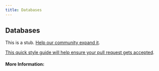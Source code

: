 ```yaml
---
title: Databases
---
```


## Databases

This is a stub. [Help our community expand it](https://github.com/freeCodeCamp/guide-articles/tree/master/articles/Computer-Science/Databases/index.md).

[This quick style guide will help ensure your pull request gets accepted](https://github.com/freeCodeCamp/guide-articles/blob/master/README.md).

<!-- The article goes here, in GitHub-flavored Markdown. Feel free to add YouTube videos, images, and CodePen/JSBin embeds  -->

#### More Information:
<!-- Please add any articles you think might be helpful to read before writing the article -->


